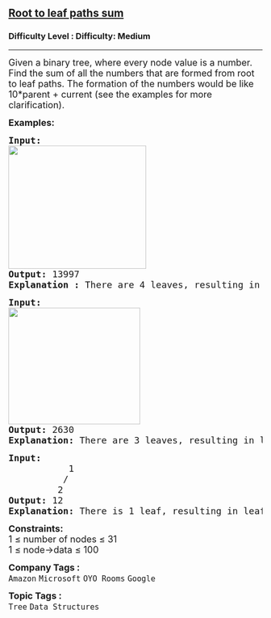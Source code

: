 <h2><a href="https://www.geeksforgeeks.org/problems/root-to-leaf-paths-sum/1?page=4&sortBy=latest">Root to leaf paths sum</a></h2><h3>Difficulty Level : Difficulty: Medium</h3><hr><div class="problems_problem_content__Xm_eO"><p><span style="font-size: 18px;">Given a binary tree, where every node value is a number. Find the sum of all the numbers that are formed from root to leaf paths. The formation of the numbers would be like 10*parent + current (see the examples for more clarification).</span></p>
<p><strong><span style="font-size: 18px;">Examples:</span></strong></p>
<pre><span style="font-size: 18px;"><strong>Input:      </strong>
<img src="https://media.geeksforgeeks.org/img-practice/prod/addEditProblem/700454/Web/Other/blobid0_1730705508.png" width="273" height="244"></span>
<span style="font-size: 18px;"><strong>Output:</strong> 13997</span>
<span style="font-size: 18px;"><strong>Explanation : </strong>There are 4 leaves, resulting in leaf path of 632, 6357, 6354, 654 sums to 13997.</span></pre>
<pre><span style="font-size: 18px;"><strong>Input:    </strong>
<img src="https://media.geeksforgeeks.org/img-practice/prod/addEditProblem/700454/Web/Other/blobid1_1730705776.png" width="261" height="231"></span>
<span style="font-size: 18px;"><strong>Output:</strong> 2630</span>
<span style="font-size: 18px;"><strong>Explanation: </strong>There are 3 leaves, resulting in leaf path of 1240, 1260, 130 sums to 2630.<br></span></pre>
<pre><span style="font-size: 18px;"><strong>Input:    </strong>
           1<br>          /<br>         2                    </span>
<span style="font-size: 18px;"><strong>Output:</strong> 12</span>
<span style="font-size: 18px;"><strong>Explanation: </strong>There is 1 leaf, resulting in leaf path of 12.</span></pre>
<p><span style="font-size: 18px;"><strong>Constraints:</strong><br>1 ≤ number of nodes ≤ 31<br>1 ≤ node-&gt;data ≤ 100<br></span></p></div><p><span style=font-size:18px><strong>Company Tags : </strong><br><code>Amazon</code>&nbsp;<code>Microsoft</code>&nbsp;<code>OYO Rooms</code>&nbsp;<code>Google</code>&nbsp;<br><p><span style=font-size:18px><strong>Topic Tags : </strong><br><code>Tree</code>&nbsp;<code>Data Structures</code>&nbsp;